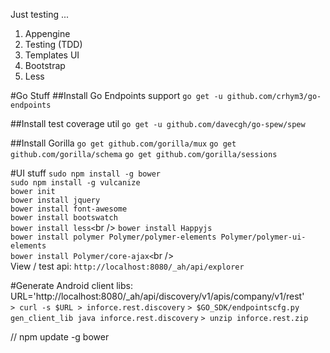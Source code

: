 Just testing ...

1. Appengine
2. Testing (TDD)
3. Templates UI
4. Bootstrap
5. Less

#Go Stuff
##Install Go Endpoints support
`go get -u github.com/crhym3/go-endpoints`

##Install test coverage util
`go get -u github.com/davecgh/go-spew/spew`

##Install Gorilla
`go get github.com/gorilla/mux`
`go get github.com/gorilla/schema`
`go get github.com/gorilla/sessions`

#UI stuff
`sudo npm install -g bower`<br />
`sudo npm install -g vulcanize`<br />
`bower init`<br />
`bower install jquery`<br />
`bower install font-awesome`<br />
`bower install bootswatch`<br />
`bower install less<`br />
`bower install Happyjs`<br />
`bower install polymer Polymer/polymer-elements Polymer/polymer-ui-elements`<br />
`bower install Polymer/core-ajax<`br />
<br />
View / test api: `http://localhost:8080/_ah/api/explorer`<br />

#Generate Android client libs:
URL='http://localhost:8080/_ah/api/discovery/v1/apis/company/v1/rest'<br />
`> curl -s $URL > inforce.rest.discovery`
`> $GO_SDK/endpointscfg.py gen_client_lib java inforce.rest.discovery`
`> unzip inforce.rest.zip`

// npm update -g bower
